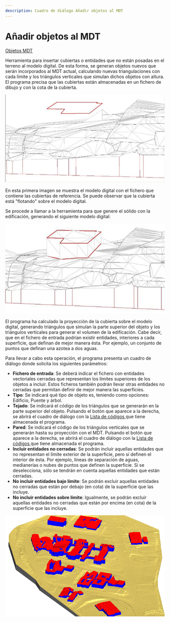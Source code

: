 ```yaml
---
description: Cuadro de diálogo Añadir objetos al MDT
---
```


# Añadir objetos al MDT

[Objetos MDT](../fichas-de-herramientas/ficha-de-herramientas-edicion-tin/objetos-mdt.md)

Herramienta para insertar cubiertas o entidades que no están posadas en el terreno al modelo digital. De esta forma, se generan objetos nuevos que serán incorporados al MDT actual, calculando nuevas triangulaciones con cada límite y los triángulos verticales que simulan dichos objetos con altura. El programa precisa que las cubiertas están almacenadas en un fichero de dibujo y con la cota de la cubierta.

![](../../.gitbook/assets/cubiertas-1.jpg)

En esta primera imagen se muestra el modelo digital con el fichero que contiene las cubiertas de referencia. Se puede observar que la cubierta está "flotando" sobre el modelo digital.

Se procede a llamar a la herramienta para que genere el sólido con la edificación, generando el siguiente modelo digital:

![](../../.gitbook/assets/cubiertas-2.jpg)

El programa ha calculado la proyección de la cubierta sobre el modelo digital, generando triángulos que simulan la parte superior del objeto y los triángulos verticales para generar el volumen de la edificación. Cabe decir, que en el fichero de entrada podrían existir entidades, interiores a cada superficie, que definan de mejor manera ésta. Por ejemplo, un conjunto de puntos que definan una azotea a dos aguas.

Para llevar a cabo esta operación, el programa presenta un cuadro de diálogo donde solicita los siguientes parámetros:

* **Fichero de entrada**: Se deberá indicar el fichero con entidades vectoriales cerradas que representan los límites superiores de los objetos a incluir. Estos ficheros también podrán llevar otras entidades no cerradas que permitan definir de mejor manera las superficies.
* **Tipo**: Se indicará qué tipo de objeto es, teniendo como opciones: Edificio, Puente y árbol.
* **Tejado**: Se indicará el código de los triángulos que se generarán en la parte superior del objeto. Pulsando el botón que aparece a la derecha, se abrirá el cuadro de diálogo con la [Lista de códigos ](../otras-herramientas/lista-de-codigos/)que tiene almacenada el programa.
* **Pared**: Se indicará el código de los triángulos verticales que se generarán hasta su proyección con el MDT. Pulsando el botón que aparece a la derecha, se abrirá el cuadro de diálogo con la [Lista de códigos ](../otras-herramientas/lista-de-codigos/)que tiene almacenada el programa.
* **Incluir entidades no cerradas**: Se podrán incluir aquellas entidades que no representan el límite exterior de la superficie, pero sí definen el interior de ésta. Por ejemplo, líneas de separación de aguas, medianerías o nubes de puntos que definen la superficie. Si se deselecciona, sólo se tendrán en cuenta aquellas entidades que están cerradas.
* **No incluir entidades bajo límite**: Se podrán excluir aquellas entidades no cerradas que están por debajo \(en cota\) de la superficie que las incluye.
* **No incluir entidades sobre límite**: Igualmente, se podrán excluir aquellas entidades no cerradas que están por encima \(en cota\) de la superficie que las incluye.

![](../../.gitbook/assets/cubiertas-3.jpg)

